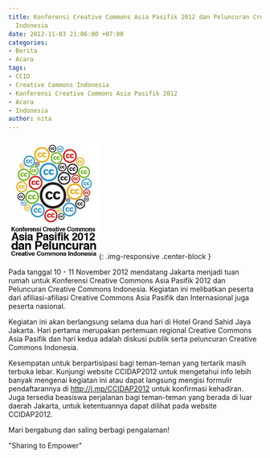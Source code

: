 ```yaml
---
title: Konferensi Creative Commons Asia Pasifik 2012 dan Peluncuran Creative Commons
  Indonesia
date: 2012-11-03 21:06:00 +07:00
categories:
- Berita
- Acara
tags:
- CCID
- Creative Commons Indonesia
- Konferensi Creative Commons Asia Pasifik 2012
- Acara
- Indonesia
author: nita
---
```


![logo-CCIDAP-2012.jpg](/uploads/logo-CCIDAP-2012.jpg){: .img-responsive .center-block }

Pada tanggal 10 - 11 November 2012 mendatang Jakarta menjadi tuan rumah untuk Konferensi Creative Commons Asia Pasifik 2012 dan Peluncuran Creative Commons Indonesia. Kegiatan ini melibatkan peserta dari afiliasi-afiliasi Creative Commons Asia Pasifik dan Internasional juga peserta nasional.

Kegiatan ini akan berlangsung selama dua hari di Hotel Grand Sahid Jaya Jakarta. Hari pertama merupakan pertemuan regional Creative Commons Asia Pasifik dan hari kedua adalah diskusi publik serta peluncuran Creative Commons Indonesia.

Kesempatan untuk berpartisipasi bagi teman-teman yang tertarik masih terbuka lebar. Kunjungi  website CCIDAP2012 untuk mengetahui info lebih banyak mengenai kegiatan ini atau dapat langsung mengisi formulir pendaftarannya di http://j.mp/CCIDAP2012 untuk konfirmasi kehadiran. Juga tersedia beasiswa perjalanan bagi teman-teman yang berada di luar daerah Jakarta, untuk ketentuannya dapat dilihat pada website CCIDAP2012.

Mari bergabung dan saling berbagi pengalaman!

"Sharing to Empower"
